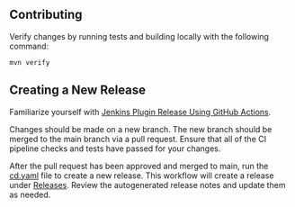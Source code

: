## Contributing

Verify changes by running tests and building locally with the following command:

```
mvn verify
```

## Creating a New Release

Familiarize yourself with [Jenkins Plugin Release Using GitHub Actions](https://www.jenkins.io/doc/developer/publishing/releasing-cd/).

Changes should be made on a new branch. The new branch should be merged to the main branch via a pull request. Ensure that all of the CI pipeline checks and tests have passed for your changes.

After the pull request has been approved and merged to main, run the [cd.yaml](https://github.com/jenkinsci/matlab-plugin/actions/workflows/cd.yaml) file to create a new release. This workflow will create a release under [Releases](https://github.com/jenkinsci/matlab-plugin/releases). Review the autogenerated release notes and update them as needed.

